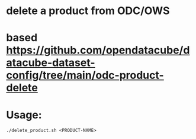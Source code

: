 # delete a product from ODC/OWS

# based https://github.com/opendatacube/datacube-dataset-config/tree/main/odc-product-delete

# Usage:

```
./delete_product.sh <PRODUCT-NAME>
```

